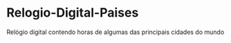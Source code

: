 # Relogio-Digital-Paises
 Relógio digital contendo horas de algumas das principais cidades do mundo
